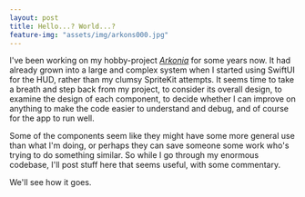 ```yaml
---
layout: post
title: Hello...? World...?
feature-img: "assets/img/arkons000.jpg"
---
```


I've been working on my hobby-project [_Arkonia_](https://github.com/SaganRitual/Arkonia) for some years now. It had already grown into a large and complex system when I started using SwiftUI  for the HUD, rather than my clumsy SpriteKit attempts. It seems time to take a breath and step back from my project, to consider its overall design, to examine the design of each component, to decide whether I can improve on anything to make the code easier to understand and debug, and of course for the app to run well.

Some of the components seem like they might have some more general use than what I'm doing, or perhaps they can save someone some work who's trying to do something similar. So while I go through my enormous codebase, I'll post stuff here that seems useful, with some commentary.

We'll see how it goes.
